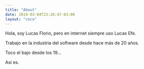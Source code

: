 ```yaml
---
title: "About"
date: 2019-03-04T23:26:47-03:00
layout: "coco"
---
```

Hola, soy Lucas Florio, pero en internet siempre uso Lucas Efe. 

Trabajo en la industria del software desde hace más de 20 años. 

Toco el bajo desde los 19... 

Así es. 